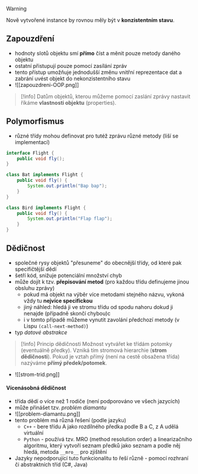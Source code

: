 >[!warning]
>Nově vytvořené instance by rovnou měly být v **konzistentním stavu**.

## Zapouzdření
- hodnoty slotů objektu smí **přímo** číst a měnit pouze metody daného objektu
- ostatní přistupují pouze pomocí zasílání zpráv
- tento přístup umožňuje jednodušší změnu vnitřní reprezentace dat a zabrání uvést objekt do nekonzistentního stavu
- ![[zapouzdreni-OOP.png]]
>[!info]
>Datům objektů, kterou můžeme pomocí zaslání zprávy nastavit říkáme **vlastnosti objektu** (properties).
## Polymorfismus
- různé třídy mohou definovat pro tutéž zprávu různé metody (liší se implementací)
```java
interface Flight {
    public void fly();
}

class Bat implements Flight {
    public void fly() {
        System.out.println("Bap bap");
    }
}

class Bird implements Flight {
    public void fly() {
        System.out.println("Flap flap");
    }
}
```
## Dědičnost
- společné rysy objektů "přesuneme" do obecnější třídy, od které pak specifičtější dědí
- šetří kód, snižuje potenciální množství chyb
- může dojít k tzv. **přepisování metod** (pro každou třídu definujeme jinou obsluhu zprávy)
	- pokud má objekt na výběr více metodami stejného názvu, vykoná vždy tu **nejvíce specifickou**
	- jiný náhled: hledá ji ve stromu třídu od spodu nahoru dokud ji nenajde (případně skončí chybou)c
	- i v tomto případě můžeme vynutit zavolání předchozí metody (v Lispu `(call-next-method)`)
- typ *datové abstrakce*

>[!info] Princip dědičnosti
>Možnost vytvářet ke třídám potomky (eventuálně předky). Vzniká tím stromová hierarchie (**strom dědičnosti**). Pokud je vztah přímý (není na cestě obsažena třída) nazýváme **přímý předek/potomek**.

- ![[strom-trid.png]]
#### Vícenásobná dědičnost
- třída dědí o více než 1 rodiče (není podporováno ve všech jazycích)
- může přinášet tzv. *problém diamantu*
- ![[problem-diamantu.png]]
- tento problém má různá řešení (podle jazyku)
	- `C++` - bere třídu A jako rozdílného předka podle B a C, z A udělá virtuální
	- `Python` - používá tzv. MRO (method resolution order) a linearizačního algoritmu, který vytvoří seznam předků jako seznam a podle něj hledá, metoda `__mro__` pro zjištění
- Jazyky nepodporující tuto funkcionalitu to řeší různě - pomocí rozhraní či abstraktních tříd (C#, Java)

